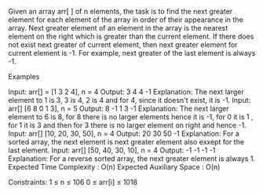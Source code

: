 Given an array arr[ ] of n elements, the task is to find the next greater element for each element of the array in order of their appearance in the array. Next greater element of an element in the array is the nearest element on the right which is greater than the current element.
If there does not exist next greater of current element, then next greater element for current element is -1. For example, next greater of the last element is always -1.

Examples

Input: arr[] = [1 3 2 4], n = 4
Output: 3 4 4 -1
Explanation: The next larger element to 1 is 3, 3 is 4, 2 is 4 and for 4, since it doesn't exist, it is -1.
Input: arr[] [6 8 0 1 3], n = 5
Output: 8 -1 1 3 -1
Explanation: The next larger element to 6 is 8, for 8 there is no larger elements hence it is -1, for 0 it is 1 , for 1 it is 3 and then for 3 there is no larger element on right and hence -1.
Input: arr[] [10, 20, 30, 50], n = 4
Output: 20 30 50 -1
Explanation: For a sorted array, the next element is next greater element also exxept for the last element.
Input: arr[] [50, 40, 30, 10], n = 4
Output: -1 -1 -1 -1
Explanation: For a reverse sorted array, the next greater element is always 1.
Expected Time Complexity : O(n)
Expected Auxiliary Space : O(n)

Constraints:
1 ≤ n ≤ 106
0 ≤ arr[i] ≤ 1018

